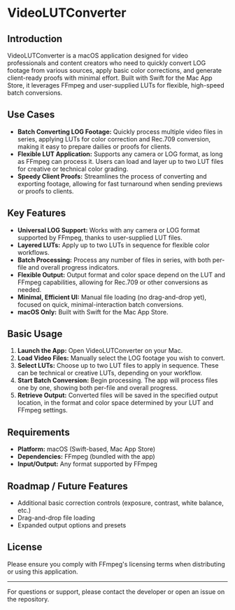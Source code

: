 # VideoLUTConverter

## Introduction
VideoLUTConverter is a macOS application designed for video professionals and content creators who need to quickly convert LOG footage from various sources, apply basic color corrections, and generate client-ready proofs with minimal effort. Built with Swift for the Mac App Store, it leverages FFmpeg and user-supplied LUTs for flexible, high-speed batch conversions.

## Use Cases
- **Batch Converting LOG Footage:** Quickly process multiple video files in series, applying LUTs for color correction and Rec.709 conversion, making it easy to prepare dailies or proofs for clients.
- **Flexible LUT Application:** Supports any camera or LOG format, as long as FFmpeg can process it. Users can load and layer up to two LUT files for creative or technical color grading.
- **Speedy Client Proofs:** Streamlines the process of converting and exporting footage, allowing for fast turnaround when sending previews or proofs to clients.

## Key Features
- **Universal LOG Support:** Works with any camera or LOG format supported by FFmpeg, thanks to user-supplied LUT files.
- **Layered LUTs:** Apply up to two LUTs in sequence for flexible color workflows.
- **Batch Processing:** Process any number of files in series, with both per-file and overall progress indicators.
- **Flexible Output:** Output format and color space depend on the LUT and FFmpeg capabilities, allowing for Rec.709 or other conversions as needed.
- **Minimal, Efficient UI:** Manual file loading (no drag-and-drop yet), focused on quick, minimal-interaction batch conversions.
- **macOS Only:** Built with Swift for the Mac App Store.

## Basic Usage
1. **Launch the App:** Open VideoLUTConverter on your Mac.
2. **Load Video Files:** Manually select the LOG footage you wish to convert.
3. **Select LUTs:** Choose up to two LUT files to apply in sequence. These can be technical or creative LUTs, depending on your workflow.
4. **Start Batch Conversion:** Begin processing. The app will process files one by one, showing both per-file and overall progress.
5. **Retrieve Output:** Converted files will be saved in the specified output location, in the format and color space determined by your LUT and FFmpeg settings.

## Requirements
- **Platform:** macOS (Swift-based, Mac App Store)
- **Dependencies:** FFmpeg (bundled with the app)
- **Input/Output:** Any format supported by FFmpeg

## Roadmap / Future Features
- Additional basic correction controls (exposure, contrast, white balance, etc.)
- Drag-and-drop file loading
- Expanded output options and presets

## License
Please ensure you comply with FFmpeg's licensing terms when distributing or using this application.

---

For questions or support, please contact the developer or open an issue on the repository. 